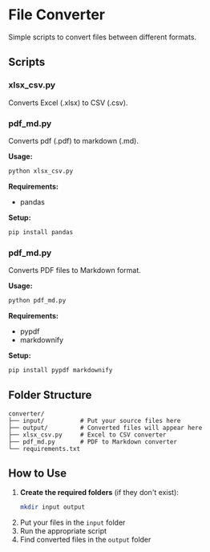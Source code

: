 # File Converter

Simple scripts to convert files between different formats.

## Scripts

### xlsx_csv.py
Converts Excel (.xlsx) to CSV (.csv).

### pdf_md.py
Converts pdf (.pdf) to markdown (.md).

**Usage:**
```bash
python xlsx_csv.py
```

**Requirements:**
- pandas

**Setup:**
```bash
pip install pandas
```

### pdf_md.py
Converts PDF files to Markdown format.

**Usage:**
```bash
python pdf_md.py
```

**Requirements:**
- pypdf
- markdownify

**Setup:**
```bash
pip install pypdf markdownify
```

## Folder Structure
```
converter/
├── input/          # Put your source files here
├── output/         # Converted files will appear here
├── xlsx_csv.py     # Excel to CSV converter
├── pdf_md.py       # PDF to Markdown converter
└── requirements.txt
```

## How to Use
1. **Create the required folders** (if they don't exist):
   ```bash
   mkdir input output
   ```
2. Put your files in the `input` folder
3. Run the appropriate script
4. Find converted files in the `output` folder
